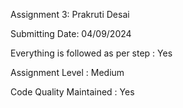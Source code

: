 Assignment 3: Prakruti Desai

Submitting Date: 04/09/2024

Everything is followed as per step : Yes

Assignment Level : Medium

Code Quality Maintained : Yes
